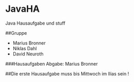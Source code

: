 # JavaHA
Java Hausaufgabe und stuff

##Gruppe

* Marius Bronner
* Niklas Dahl
* David Neuroth

###Hausaufgaben Abgabe: Marius Bronner

##Die erste Hausaufgabe muss bis Mittwoch im Ilias sein !
